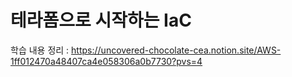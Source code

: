 # 테라폼으로 시작하는 IaC

학습 내용 정리 : https://uncovered-chocolate-cea.notion.site/AWS-1ff012470a48407ca4e058306a0b7730?pvs=4
